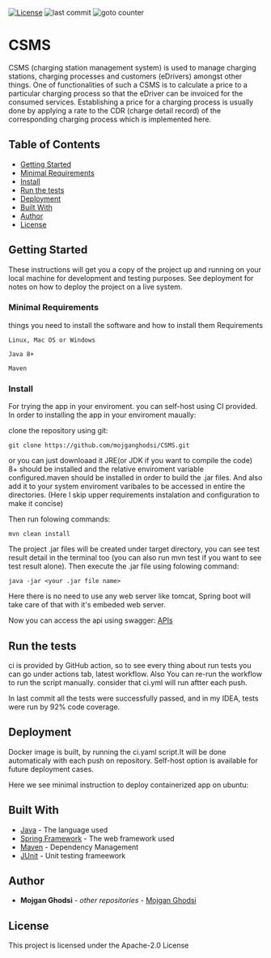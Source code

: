 
[![License](https://img.shields.io/badge/License-Apache_2.0-blue.svg)](https://opensource.org/licenses/Apache-2.0)
![last commit](https://img.shields.io/github/last-commit/mojganghodsi/CSMS)
![goto counter](https://img.shields.io/github/search/mojganghodsi/CSMS/goto)
<!--
![build](https://img.shields.io/github/workflow/status/mojganghodsi/CSMS/ci)
![coverage](https://img.shields.io/codecov/c/github/mojganghodsi/CSMS)
-->
# CSMS

CSMS (charging station management system) is used to manage charging stations, charging
processes and customers (eDrivers) amongst other things. One of functionalities of such a CSMS is to calculate a price to a particular charging process so that the eDriver can be invoiced for the consumed services. Establishing a price for a charging process is usually done by applying a rate to the CDR (charge detail record) of the corresponding charging process which is implemented here.

## Table of Contents

- [Getting Started](#getting-started)
- [Minimal Requirements](#minimal-requirements)
- [Install](#install)
- [Run the tests](#run-the-tests)
- [Deployment](#deployment)
- [Built With](#built-with)
- [Author](#author)
- [License](#license)


## Getting Started

These instructions will get you a copy of the project up and running on your local machine for development and testing purposes. See deployment for notes on how to deploy the project on a live system.

### Minimal Requirements

things you need to install the software and how to install them
Requirements
```
Linux, Mac OS or Windows
```
```
Java 8+
```
```
Maven
```


### Install

For trying the app in your enviroment. you can self-host using CI provided. In order to installing the app in your enviroment maually:

clone the repository using git:
```
git clone https://github.com/mojganghodsi/CSMS.git
```
or you can just downloaad it
JRE(or JDK if you want to compile the code) 8+ should be installed and the relative enviroment variable configured.maven should be installed in order to build the .jar files. And also add it to your system enviroment varibales to be accessed in entire the directories. (Here I skip upper requirements instalation and configuration to make it concise)

Then run folowing commands:
```
mvn clean install
```
The project .jar files will be created under target directory, you can see test result detail in the terminal too (you can also run mvn test if you want to see test result alone). Then execute the .jar file using folowing command:
```
java -jar <your .jar file name>
```

Here there is no need to use any web server like tomcat, Spring boot will take care of that with it's embeded web server.

Now you can access the api using swagger: [APIs](http://localhost:8080/csms-api/swagger-ui.html#/)

## Run the tests

ci is provided by GitHub action, so to see every thing about run tests you can go under actions tab, latest workflow. Also You can re-run the workflow to run the script manually. consider that ci.yml will run aftter each push.

In last commit all the tests were successfully passed, and in my IDEA, tests were run by 92% code coverage.

## Deployment

Docker image is built, by running the ci.yaml script.It will be done automaticaly with each push on repository. Self-host option is available for future deployment cases.


Here we see minimal instruction to deploy containerized app on ubuntu:

## Built With

* [Java](https://www.java.com/en/) - The language used
* [Spring Framework](https://spring.io/) - The web framework used
* [Maven](https://maven.apache.org/) - Dependency Management
* [JUnit](https://junit.org/) - Unit testing frameework

## Author

* **Mojgan Ghodsi** - *other repositories* - [Mojgan Ghodsi](https://github.com/mojganghodsi)

## License

This project is licensed under the Apache-2.0 License

